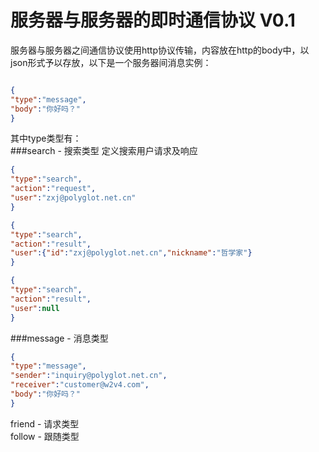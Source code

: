 # 服务器与服务器的即时通信协议 V0.1

服务器与服务器之间通信协议使用http协议传输，内容放在http的body中，以json形式予以存放，以下是一个服务器间消息实例：

```json

{
"type":"message",
"body":"你好吗？"
}

```

其中type类型有：  
###search - 搜索类型
定义搜索用户请求及响应  
```json
{
"type":"search",
"action":"request",
"user":"zxj@polyglot.net.cn"
}
```
```json
{
"type":"search",
"action":"result",
"user":{"id":"zxj@polyglot.net.cn","nickname":"哲学家"}
}
```
```json
{
"type":"search",
"action":"result",
"user":null
}
```
###message - 消息类型
```json
{
"type":"message",
"sender":"inquiry@polyglot.net.cn",
"receiver":"customer@w2v4.com",
"body":"你好吗？"
}
```

friend - 请求类型  
follow - 跟随类型  